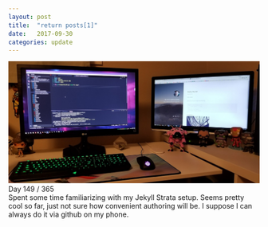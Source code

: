 ```yaml
---
layout: post
title:  "return posts[1]"
date:   2017-09-30
categories: update
---
```

<img src="/images/fulls/writing-post.jpg" class="fit image"> 
Day 149 / 365<br>
Spent some time familiarizing with my Jekyll Strata setup. Seems pretty cool so far, just not sure how convenient authoring will be. I suppose I can always do it via github on my phone.